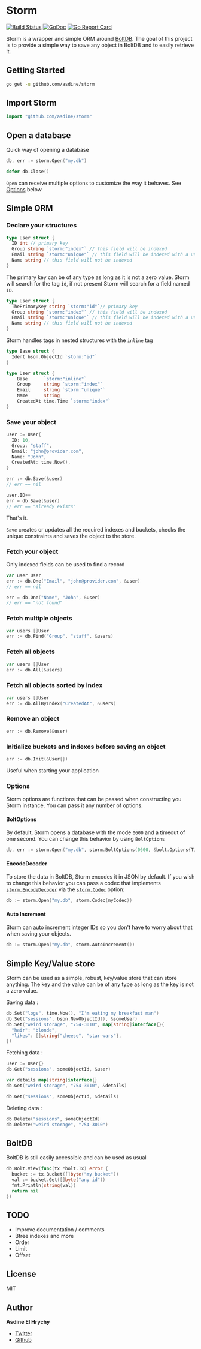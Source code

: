 # Storm

[![Build Status](https://travis-ci.org/asdine/storm.svg)](https://travis-ci.org/asdine/storm)
[![GoDoc](https://godoc.org/github.com/asdine/storm?status.svg)](https://godoc.org/github.com/asdine/storm)
[![Go Report Card](https://goreportcard.com/badge/github.com/asdine/storm)](https://goreportcard.com/report/github.com/asdine/storm)

Storm is a wrapper and simple ORM around [BoltDB](https://github.com/boltdb/bolt). The goal of this project is to provide a simple way to save any object in BoltDB and to easily retrieve it.

## Getting Started

```bash
go get -u github.com/asdine/storm
```

## Import Storm

```go
import "github.com/asdine/storm"
```

## Open a database

Quick way of opening a database
```go
db, err := storm.Open("my.db")

defer db.Close()
```

`Open` can receive multiple options to customize the way it behaves. See [Options](#options) below

## Simple ORM

### Declare your structures

```go
type User struct {
  ID int // primary key
  Group string `storm:"index"` // this field will be indexed
  Email string `storm:"unique"` // this field will be indexed with a unique constraint
  Name string // this field will not be indexed
}
```

The primary key can be of any type as long as it is not a zero value. Storm will search for the tag `id`, if not present Storm will search for a field named `ID`.

```go
type User struct {
  ThePrimaryKey string `storm:"id"`// primary key
  Group string `storm:"index"` // this field will be indexed
  Email string `storm:"unique"` // this field will be indexed with a unique constraint
  Name string // this field will not be indexed
}
```

Storm handles tags in nested structures with the `inline` tag

```go
type Base struct {
  Ident bson.ObjectId `storm:"id"`
}

type User struct {
	Base      `storm:"inline"`
	Group     string `storm:"index"`
	Email     string `storm:"unique"`
	Name      string
	CreatedAt time.Time `storm:"index"`
}
```

### Save your object

```go
user := User{
  ID: 10,
  Group: "staff",
  Email: "john@provider.com",
  Name: "John",
  CreatedAt: time.Now(),
}

err := db.Save(&user)
// err == nil

user.ID++
err = db.Save(&user)
// err == "already exists"
```

That's it.

`Save` creates or updates all the required indexes and buckets, checks the unique constraints and saves the object to the store.

### Fetch your object

Only indexed fields can be used to find a record

```go
var user User
err := db.One("Email", "john@provider.com", &user)
// err == nil

err = db.One("Name", "John", &user)
// err == "not found"
```

### Fetch multiple objects

```go
var users []User
err := db.Find("Group", "staff", &users)
```

### Fetch all objects

```go
var users []User
err := db.All(&users)
```

### Fetch all objects sorted by index

```go
var users []User
err := db.AllByIndex("CreatedAt", &users)
```

### Remove an object

```go
err := db.Remove(&user)
```

### Initialize buckets and indexes before saving an object

```go
err := db.Init(&User{})
```

Useful when starting your application

### Options

Storm options are functions that can be passed when constructing you Storm instance. You can pass it any number of options.

#### BoltOptions

By default, Storm opens a database with the mode `0600` and a timeout of one second.
You can change this behavior by using `BoltOptions`

```go
db, err := storm.Open("my.db", storm.BoltOptions(0600, &bolt.Options{Timeout: 1 * time.Second}))
```

#### EncodeDecoder

To store the data in BoltDB, Storm encodes it in JSON by default. If you wish to change this behavior you can pass a codec that implements [`storm.EncodeDecoder`](https://godoc.org/github.com/asdine/storm#EncodeDecoder) via the [`storm.Codec`](https://godoc.org/github.com/asdine/storm#Codec) option:

```go
db := storm.Open("my.db", storm.Codec(myCodec))
```

#### Auto Increment

Storm can auto increment integer IDs so you don't have to worry about that when saving your objects.

```go
db := storm.Open("my.db", storm.AutoIncrement())
```

## Simple Key/Value store

Storm can be used as a simple, robust, key/value store that can store anything.
The key and the value can be of any type as long as the key is not a zero value.

Saving data :
```go
db.Set("logs", time.Now(), "I'm eating my breakfast man")
db.Set("sessions", bson.NewObjectId(), &someUser)
db.Set("weird storage", "754-3010", map[string]interface{}{
  "hair": "blonde",
  "likes": []string{"cheese", "star wars"},
})
```

Fetching data :
```go
user := User{}
db.Get("sessions", someObjectId, &user)

var details map[string]interface{}
db.Get("weird storage", "754-3010", &details)

db.Get("sessions", someObjectId, &details)
```

Deleting data :
```go
db.Delete("sessions", someObjectId)
db.Delete("weird storage", "754-3010")
```

## BoltDB

BoltDB is still easily accessible and can be used as usual

```go
db.Bolt.View(func(tx *bolt.Tx) error {
  bucket := tx.Bucket([]byte("my bucket"))
  val := bucket.Get([]byte("any id"))
  fmt.Println(string(val))
  return nil
})
```

## TODO

- Improve documentation / comments
- Btree indexes and more
- Order
- Limit
- Offset

## License

MIT

## Author

**Asdine El Hrychy**

- [Twitter](https://twitter.com/asdine_)
- [Github](https://github.com/asdine)
